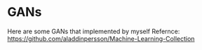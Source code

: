 # GANs
Here are some GANs that implemented by myself
Refernce:
https://github.com/aladdinpersson/Machine-Learning-Collection
